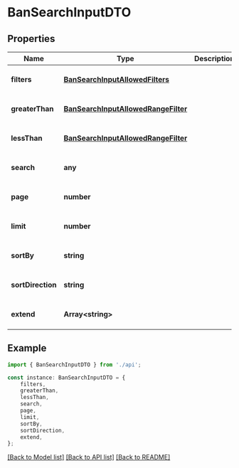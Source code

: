 # BanSearchInputDTO


## Properties

Name | Type | Description | Notes
------------ | ------------- | ------------- | -------------
**filters** | [**BanSearchInputAllowedFilters**](BanSearchInputAllowedFilters.md) |  | [optional] [default to undefined]
**greaterThan** | [**BanSearchInputAllowedRangeFilter**](BanSearchInputAllowedRangeFilter.md) |  | [optional] [default to undefined]
**lessThan** | [**BanSearchInputAllowedRangeFilter**](BanSearchInputAllowedRangeFilter.md) |  | [optional] [default to undefined]
**search** | **any** |  | [optional] [default to undefined]
**page** | **number** |  | [optional] [default to undefined]
**limit** | **number** |  | [optional] [default to undefined]
**sortBy** | **string** |  | [optional] [default to undefined]
**sortDirection** | **string** |  | [optional] [default to undefined]
**extend** | **Array&lt;string&gt;** |  | [optional] [default to undefined]

## Example

```typescript
import { BanSearchInputDTO } from './api';

const instance: BanSearchInputDTO = {
    filters,
    greaterThan,
    lessThan,
    search,
    page,
    limit,
    sortBy,
    sortDirection,
    extend,
};
```

[[Back to Model list]](../README.md#documentation-for-models) [[Back to API list]](../README.md#documentation-for-api-endpoints) [[Back to README]](../README.md)
